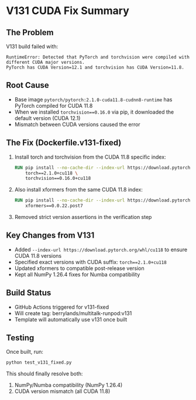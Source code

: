 # V131 CUDA Fix Summary

## The Problem
V131 build failed with:
```
RuntimeError: Detected that PyTorch and torchvision were compiled with different CUDA major versions. 
PyTorch has CUDA Version=12.1 and torchvision has CUDA Version=11.8.
```

## Root Cause
- Base image `pytorch/pytorch:2.1.0-cuda11.8-cudnn8-runtime` has PyTorch compiled for CUDA 11.8
- When we installed `torchvision==0.16.0` via pip, it downloaded the default version (CUDA 12.1)
- Mismatch between CUDA versions caused the error

## The Fix (Dockerfile.v131-fixed)
1. Install torch and torchvision from the CUDA 11.8 specific index:
   ```dockerfile
   RUN pip install --no-cache-dir --index-url https://download.pytorch.org/whl/cu118 \
       torch==2.1.0+cu118 \
       torchvision==0.16.0+cu118
   ```

2. Also install xformers from the same CUDA 11.8 index:
   ```dockerfile
   RUN pip install --no-cache-dir --index-url https://download.pytorch.org/whl/cu118 \
       xformers==0.0.22.post7
   ```

3. Removed strict version assertions in the verification step

## Key Changes from V131
- Added `--index-url https://download.pytorch.org/whl/cu118` to ensure CUDA 11.8 versions
- Specified exact versions with CUDA suffix: `torch==2.1.0+cu118`
- Updated xformers to compatible post-release version
- Kept all NumPy 1.26.4 fixes for Numba compatibility

## Build Status
- GitHub Actions triggered for v131-fixed
- Will create tag: berrylands/multitalk-runpod:v131
- Template will automatically use v131 once built

## Testing
Once built, run:
```bash
python test_v131_fixed.py
```

This should finally resolve both:
1. NumPy/Numba compatibility (NumPy 1.26.4)
2. CUDA version mismatch (all CUDA 11.8)